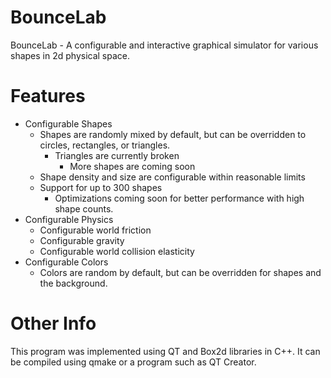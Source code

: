 # BounceLab
BounceLab - A configurable and interactive graphical simulator for various shapes in 2d physical space.
# Features
* Configurable Shapes
  * Shapes are randomly mixed by default, but can be overridden to circles, rectangles, or triangles.
    * Triangles are currently broken
      * More shapes are coming soon
  * Shape density and size are configurable within reasonable limits 
  * Support for up to 300 shapes
    * Optimizations coming soon for better performance with high shape counts.
* Configurable Physics
  * Configurable world friction
  * Configurable gravity
  * Configurable world collision elasticity
* Configurable Colors
  * Colors are random by default, but can be overridden for shapes and the background.
# Other Info
This program was implemented using QT and Box2d libraries in C++. It can be compiled using qmake or a program such as QT Creator. 

